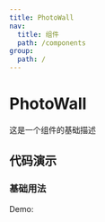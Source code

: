 ```yaml
---
title: PhotoWall
nav:
  title: 组件
  path: /components
group:
  path: /
---
```


# PhotoWall

这是一个组件的基础描述

## 代码演示

### 基础用法

Demo:

<code src="./demos/index.tsx"  background="#f0f2f5" />
